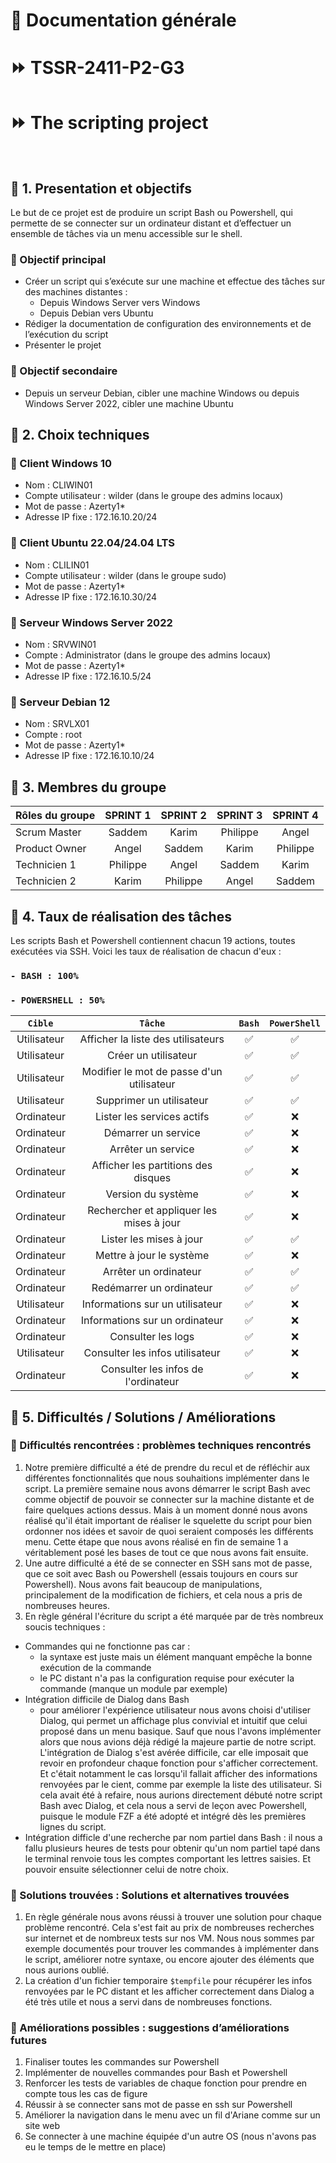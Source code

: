 # 🔔 Documentation générale
# ⏩ TSSR-2411-P2-G3 
# ⏩ The scripting project
<br>

## 🔷 1. Presentation et objectifs
Le but de ce projet est de produire un script Bash ou Powershell, qui permette de se connecter sur un ordinateur distant et d’effectuer un ensemble de tâches via un menu accessible sur le shell.

### 🔹 Objectif principal
 * Créer un script qui s’exécute sur une machine et effectue des tâches sur des machines distantes :
    * Depuis Windows Server vers Windows
    * Depuis Debian vers Ubuntu
 * Rédiger la documentation de configuration des environnements et de l’exécution du script
 * Présenter le projet

### 🔹 Objectif secondaire
 * Depuis un serveur Debian, cibler une machine Windows ou depuis Windows Server 2022, cibler une machine Ubuntu

## 🔷 2. Choix techniques

### 🔹 Client Windows 10
  * Nom : CLIWIN01
  * Compte utilisateur : wilder (dans le groupe des admins locaux)
  * Mot de passe : Azerty1*
  * Adresse IP fixe : 172.16.10.20/24

### 🔹 Client Ubuntu 22.04/24.04 LTS
  * Nom : CLILIN01
  * Compte utilisateur : wilder (dans le groupe sudo)
  * Mot de passe : Azerty1*
  * Adresse IP fixe : 172.16.10.30/24

### 🔹 Serveur Windows Server 2022
  * Nom : SRVWIN01
  * Compte : Administrator (dans le groupe des admins locaux)
  * Mot de passe : Azerty1*
  * Adresse IP fixe : 172.16.10.5/24

### 🔹 Serveur Debian 12
  * Nom : SRVLX01
  * Compte : root
  * Mot de passe : Azerty1*
  * Adresse IP fixe : 172.16.10.10/24

## 🔷 3. Membres du groupe


| Rôles du groupe | SPRINT 1 | SPRINT 2 | SPRINT 3 | SPRINT 4 |  
|:--------| :-------: | :-----------: | :-----------: | :--------: |
| Scrum Master  | Saddem  | Karim | Philippe | Angel | 
| Product Owner |  Angel | Saddem |  Karim | Philippe |  
| Technicien 1  |  Philippe |  Angel | Saddem | Karim |
| Technicien 2 |  Karim | Philippe | Angel | Saddem | 


## 🔷 4. Taux de réalisation des tâches
Les scripts Bash et Powershell contiennent chacun 19 actions, toutes exécutées via SSH. Voici les taux de réalisation de chacun d'eux :
### `- BASH : 100%`
### `- POWERSHELL : 50%`


|`Cible`|`Tâche`|`Bash`|`PowerShell`|
|:-:|:-:|:-:|:-:|
|Utilisateur|Afficher la liste des utilisateurs|:white_check_mark:|:white_check_mark:|
|Utilisateur|Créer un utilisateur|:white_check_mark:|:white_check_mark:|
|Utilisateur|Modifier le mot de passe d'un utilisateur|:white_check_mark:|:white_check_mark:|
|Utilisateur|Supprimer un utilisateur|:white_check_mark:|:white_check_mark:|
|Ordinateur|Lister les services actifs|:white_check_mark:|:x:|
|Ordinateur|Démarrer un service|:white_check_mark:|:x:|
|Ordinateur|Arrêter un service|:white_check_mark:|:x:|
|Ordinateur|Afficher les partitions des disques|:white_check_mark:|:x:|
|Ordinateur|Version du système|:white_check_mark:|:x:|
|Ordinateur|Rechercher et appliquer les mises à jour|:white_check_mark:|:x:|
|Ordinateur|Lister les mises à jour|:white_check_mark:|:white_check_mark:|
|Ordinateur|Mettre à jour le système|:white_check_mark:|:x:|
|Ordinateur|Arrêter un ordinateur|:white_check_mark:|:white_check_mark:|
|Ordinateur|Redémarrer un ordinateur|:white_check_mark:|:white_check_mark:|
|Utilisateur|Informations sur un utilisateur|:white_check_mark:|:x:|
|Ordinateur|Informations sur un ordinateur|:white_check_mark:|:x:|
|Ordinateur|Consulter les logs|:white_check_mark:|:x:|
|Utilisateur|Consulter les infos utilisateur|:white_check_mark:|:x:|
|Ordinateur|Consulter les infos de l'ordinateur|:white_check_mark:|:x:|


## 🔷 5. Difficultés / Solutions / Améliorations

### 🔹 Difficultés rencontrées : problèmes techniques rencontrés

1) Notre première difficulté a été de prendre du recul et de réfléchir aux différentes fonctionnalités que nous souhaitions implémenter dans le script. La première semaine nous avons démarrer le script Bash avec comme objectif de pouvoir se connecter sur la machine distante et de faire quelques actions dessus. Mais à un moment donné nous avons réalisé qu'il était important de réaliser le squelette du script pour bien ordonner nos idées et savoir de quoi seraient composés les différents menu.
Cette étape que nous avons réalisé en fin de semaine 1 a véritablement posé les bases de tout ce que nous avons fait ensuite.
2) Une autre difficulté a été de se connecter en SSH sans mot de passe, que ce soit avec Bash ou Powershell (essais toujours en cours sur Powershell). Nous avons fait beaucoup de manipulations, principalement de la modification de fichiers, et cela nous a pris de nombreuses heures.
3) En règle général l'écriture du script a été marquée par de très nombreux soucis techniques :
- Commandes qui ne fonctionne pas car :
  - la syntaxe est juste mais un élément manquant empêche la bonne exécution de la commande
  - le PC distant n'a pas la configuration requise pour exécuter la commande (manque un module par exemple)
- Intégration difficile de Dialog dans Bash
   - pour améliorer l'expérience utilisateur nous avons choisi d'utiliser Dialog, qui permet un affichage plus convivial et intuitif que celui proposé dans un menu basique. Sauf que nous l'avons implémenter alors que nous avions déjà rédigé la majeure partie de notre script. L'intégration de Dialog s'est avérée difficile, car elle imposait que revoir en profondeur chaque fonction pour s'afficher correctement. Et c'était notamment le cas lorsqu'il fallait afficher des informations renvoyées par le cient, comme par exemple la liste des utilisateur.
Si cela avait été à refaire, nous aurions directement débuté notre script Bash avec Dialog, et cela nous a servi de leçon avec Powershell, puisque le module FZF a été adopté et intégré dès les premières lignes du script.
- Intégration difficle d'une recherche par nom partiel dans Bash : il nous a fallu plusieurs heures de tests pour obtenir qu'un nom partiel tapé dans le terminal renvoie tous les comptes comportant les lettres saisies. Et pouvoir ensuite sélectionner celui de notre choix.

### 🔹 Solutions trouvées : Solutions et alternatives trouvées
 1)  En règle générale nous avons réussi à trouver une solution pour chaque problème rencontré. Cela s'est fait au prix de nombreuses recherches sur internet et de nombreux tests sur nos VM. Nous nous sommes par exemple documentés pour trouver les commandes à implémenter dans le script, améliorer notre syntaxe, ou encore ajouter des éléments que nous aurions oublié.
 2)  La création d'un fichier temporaire ``$tempfile`` pour récupérer les infos renvoyées par le PC distant et les afficher correctement dans Dialog a été très utile et nous a servi dans de nombreuses fonctions.
 

### 🔹 Améliorations possibles : suggestions d’améliorations futures
1) Finaliser toutes les commandes sur Powershell
2) Implémenter de nouvelles commandes pour Bash et Powershell
3) Renforcer les tests de variables de chaque fonction pour prendre en compte tous les cas de figure
4) Réussir à se connecter sans mot de passe en ssh sur Powershell
5) Améliorer la navigation dans le menu avec un fil d'Ariane comme sur un site web
6) Se connecter à une machine équipée d'un autre OS (nous n'avons pas eu le temps de le mettre en place)
